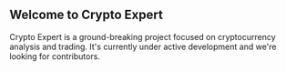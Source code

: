 ## Welcome to Crypto Expert
Crypto Expert is a ground-breaking project focused on cryptocurrency analysis and trading. It's currently under active development and we're looking for contributors.

###